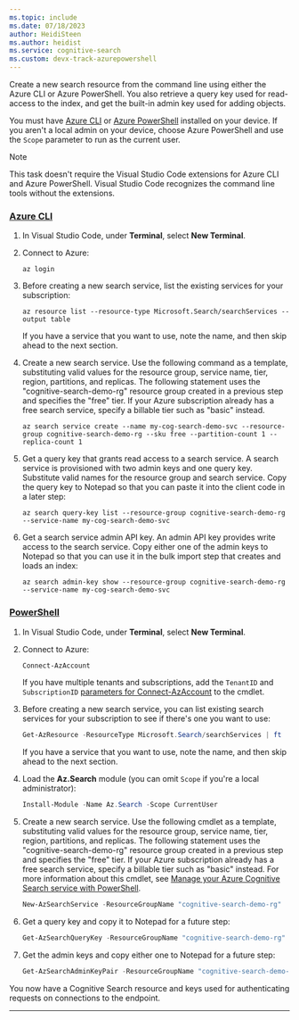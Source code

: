 ```yaml
---
ms.topic: include
ms.date: 07/18/2023
author: HeidiSteen
ms.author: heidist
ms.service: cognitive-search
ms.custom: devx-track-azurepowershell
---
```


Create a new search resource from the command line using either the Azure CLI or Azure PowerShell. You also retrieve a query key used for read-access to the index, and get the built-in admin key used for adding objects.

You must have [Azure CLI](/cli/azure/install-azure-cli) or [Azure PowerShell](/powershell/azure/install-azps-windows) installed on your device. If you aren't a local admin on your device, choose Azure PowerShell and use the `Scope` parameter to run as the current user.

> [!NOTE]
> This task doesn't require the Visual Studio Code extensions for Azure CLI and Azure PowerShell. Visual Studio Code recognizes the command line tools without the extensions.

### [**Azure CLI**](#tab/azure-cli)

1. In Visual Studio Code, under **Terminal**, select **New Terminal**.

1. Connect to Azure:

   ```azurecli
   az login
   ```

1. Before creating a new search service, list the existing services for your subscription:

   ```azurecli
   az resource list --resource-type Microsoft.Search/searchServices --output table
   ```

   If you have a service that you want to use, note the name, and then skip ahead to the next section.

1. Create a new search service. Use the following command as a template, substituting valid values for the resource group, service name, tier, region, partitions, and replicas. The following statement uses the "cognitive-search-demo-rg" resource group created in a previous step and specifies the "free" tier. If your Azure subscription already has a free search service, specify a billable tier such as "basic" instead.

   ```azurecli
   az search service create --name my-cog-search-demo-svc --resource-group cognitive-search-demo-rg --sku free --partition-count 1 --replica-count 1
   ```

1. Get a query key that grants read access to a search service. A search service is provisioned with two admin keys and one query key. Substitute valid names for the resource group and search service. Copy the query key to Notepad so that you can paste it into the client code in a later step:

   ```azurecli
   az search query-key list --resource-group cognitive-search-demo-rg --service-name my-cog-search-demo-svc
   ```

1. Get a search service admin API key. An admin API key provides write access to the search service. Copy either one of the admin keys to Notepad so that you can use it in the bulk import step that creates and loads an index:

   ```azurecli
   az search admin-key show --resource-group cognitive-search-demo-rg --service-name my-cog-search-demo-svc
   ```

### [**PowerShell**](#tab/azure-ps)

1. In Visual Studio Code, under **Terminal**, select **New Terminal**.

1. Connect to Azure:

   ```powershell
   Connect-AzAccount
   ```

   If you have multiple tenants and subscriptions, add the `TenantID` and `SubscriptionID` [parameters for Connect-AzAccount](/powershell/module/az.accounts/connect-azaccount) to the cmdlet.

1. Before creating a new search service, you can list existing search services for your subscription to see if there's one you want to use:

   ```powershell
   Get-AzResource -ResourceType Microsoft.Search/searchServices | ft
   ```

    If you have a service that you want to use, note the name, and then skip ahead to the next section.

1. Load the **Az.Search** module (you can omit `Scope` if you're a local administrator):

   ```powershell
   Install-Module -Name Az.Search -Scope CurrentUser
   ```

1. Create a new search service. Use the following cmdlet as a template, substituting valid values for the resource group, service name, tier, region, partitions, and replicas. The following statement uses the "cognitive-search-demo-rg" resource group created in a previous step and specifies the "free" tier. If your Azure subscription already has a free search service, specify a billable tier such as "basic" instead. For more information about this cmdlet, see [Manage your Azure Cognitive Search service with PowerShell](/azure/search/search-manage-powershell).

   ```powershell
   New-AzSearchService -ResourceGroupName "cognitive-search-demo-rg"  -Name "my-cog-search-demo-svc" -Sku "free" -Location "West US" -PartitionCount 1 -ReplicaCount 1 -HostingMode Default
   ```

1. Get a query key and copy it to Notepad for a future step:

   ```powershell
   Get-AzSearchQueryKey -ResourceGroupName "cognitive-search-demo-rg" -ServiceName "my-cog-search-demo-svc"
   ```

1. Get the admin keys and copy either one to Notepad for a future step:

   ```powershell
   Get-AzSearchAdminKeyPair -ResourceGroupName "cognitive-search-demo-rg" -ServiceName "my-cog-search-demo-svc"
   ```

You now have a Cognitive Search resource and keys used for authenticating requests on connections to the endpoint.

---
